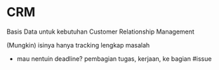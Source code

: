 # CRM
Basis Data untuk kebutuhan Customer Relationship Management

(Mungkin) isinya hanya tracking lengkap masalah

- mau nentuin deadline? pembagian tugas, kerjaan, ke bagian #issue
